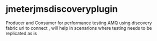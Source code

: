 # jmeterjmsdiscoveryplugin
Producer and Consumer for performance testing AMQ using discovery fabric url to connect ,
will help in scenarions where testing needs to be replicated as is
